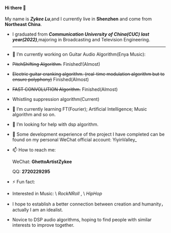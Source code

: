 #### Hi there 👋 
My name is ***Zykee Lu***,and I currently live in **Shenzhen** and come from **Northeast China**.

- I graduated from ***Communication University of China(CUC) last year(2022)***,majoring in Broadcasting and Television Engineering.
  ************************************************************************************************************************************

- 🔭 I’m currently working on Guitar Audio Algorithm(Enya Music):
- ~~PitchShifting Algorithm.~~  Finished!(Almost)
- ~~Electric guitar cranking algorithm. (real-time modulation algorithm but to ensure polyphony)~~  Finished(Almost)
- ~~FAST CONVOLUTION Algorithm.~~ Finished(Almost)
- Whistling suppression algorithm(Current)

- 🌱 I’m currently learning FT(Fourier); Artificial Intelligence; Music algorithm and so on.

- 🤔 I’m looking for help with dsp algorithm.

- 💬 Some development experience of the project I have completed can be found on my personal WeChat official account: YiyinValley_

- 📫 How to reach me:
   
  WeChat:  **GhettoArtistZykee**
  
  QQ:   **2720229295**

  
- ⚡ Fun fact: 
- Interested in Music:  \  *RockNRoll*    ,   \  *HipHop*    
- I hope to establish a better connection between creation and humanity，actually I am an idealist.
- Novice to DSP audio algorithms, hoping to find people with similar interests to improve together.

